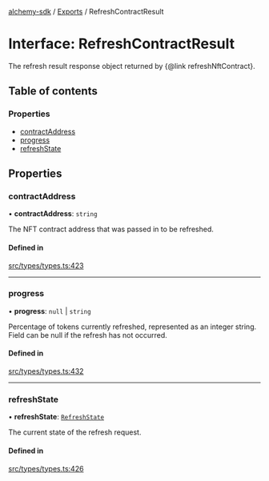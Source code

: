 [alchemy-sdk](../README.md) / [Exports](../modules.md) / RefreshContractResult

# Interface: RefreshContractResult

The refresh result response object returned by {@link refreshNftContract}.

## Table of contents

### Properties

- [contractAddress](RefreshContractResult.md#contractaddress)
- [progress](RefreshContractResult.md#progress)
- [refreshState](RefreshContractResult.md#refreshstate)

## Properties

### contractAddress

• **contractAddress**: `string`

The NFT contract address that was passed in to be refreshed.

#### Defined in

[src/types/types.ts:423](https://github.com/alchemyplatform/alchemy-sdk-js/blob/6507682/src/types/types.ts#L423)

___

### progress

• **progress**: ``null`` \| `string`

Percentage of tokens currently refreshed, represented as an integer string.
Field can be null if the refresh has not occurred.

#### Defined in

[src/types/types.ts:432](https://github.com/alchemyplatform/alchemy-sdk-js/blob/6507682/src/types/types.ts#L432)

___

### refreshState

• **refreshState**: [`RefreshState`](../enums/RefreshState.md)

The current state of the refresh request.

#### Defined in

[src/types/types.ts:426](https://github.com/alchemyplatform/alchemy-sdk-js/blob/6507682/src/types/types.ts#L426)
